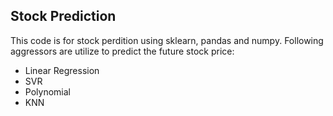 ## Stock Prediction

This code is for stock perdition using sklearn, pandas and numpy.
Following aggressors are utilize to predict the future stock price:

 - Linear Regression
 - SVR
 - Polynomial
 - KNN
